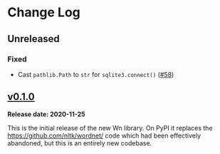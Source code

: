 # Change Log

## Unreleased

### Fixed

* Cast `pathlib.Path` to `str` for `sqlite3.connect()` ([#58])


## [v0.1.0]

**Release date: 2020-11-25**

This is the initial release of the new Wn library. On PyPI it replaces
the https://github.com/nltk/wordnet/ code which had been effectively
abandoned, but this is an entirely new codebase.

[v0.1.0]: ../../releases/tag/v0.1.0
[unreleased]: ../../tree/main

[#58]: https://github.com/goodmami/wn/issues/58
